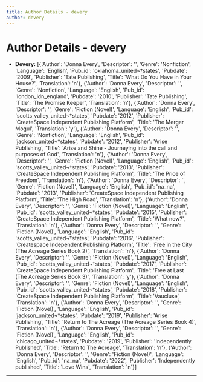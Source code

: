 ```yaml
---
title: Author Details - devery
author: devery
---
```


# Author Details - devery

<ul>
    <li><strong>Devery:</strong> [{'Author': 'Donna Every', 'Descriptor': '', 'Genre': 'Nonfiction', 'Language': 'English', 'Pub_id': 'oklahoma_united¬†states', 'Pubdate': '2009', 'Publisher': 'Tate Publishing', 'Title': 'What Do You Have in Your House?', 'Translation': 'n'}, {'Author': 'Donna Every', 'Descriptor': '', 'Genre': 'Nonfiction', 'Language': 'English', 'Pub_id': 'london_ldn_england', 'Pubdate': '2010', 'Publisher': 'Tate Publishing', 'Title': 'The Promise Keeper', 'Translation': 'n'}, {'Author': 'Donna Every', 'Descriptor': '', 'Genre': 'Fiction (Novel)', 'Language': 'English', 'Pub_id': 'scotts_valley_united¬†states', 'Pubdate': '2012', 'Publisher': 'CreateSpace Independent Publishing Platform', 'Title': 'The Merger Mogul', 'Translation': 'y'}, {'Author': 'Donna Every', 'Descriptor': '', 'Genre': 'Nonfiction', 'Language': 'English', 'Pub_id': 'jackson_united¬†states', 'Pubdate': '2012', 'Publisher': 'Arise Publishing', 'Title': 'Arise and Shine - Journeying into the call and purposes of God', 'Translation': 'n'}, {'Author': 'Donna Every', 'Descriptor': '', 'Genre': 'Fiction (Novel)', 'Language': 'English', 'Pub_id': 'scotts_valley_united¬†states', 'Pubdate': '2013', 'Publisher': 'CreateSpace Independent Publishing Platform', 'Title': 'The Price of Freedom', 'Translation': 'n'}, {'Author': 'Donna Every', 'Descriptor': '', 'Genre': 'Fiction (Novel)', 'Language': 'English', 'Pub_id': 'na_na', 'Pubdate': '2013', 'Publisher': 'CreateSpace Independent Publishing Platform', 'Title': 'The High Road', 'Translation': 'n'}, {'Author': 'Donna Every', 'Descriptor': '', 'Genre': 'Fiction (Novel)', 'Language': 'English', 'Pub_id': 'scotts_valley_united¬†states', 'Pubdate': '2015', 'Publisher': 'CreateSpace Independent Publishing Platform', 'Title': 'What now?', 'Translation': 'n'}, {'Author': 'Donna Every', 'Descriptor': '', 'Genre': 'Fiction (Novel)', 'Language': 'English', 'Pub_id': 'scotts_valley_united¬†states', 'Pubdate': '2016', 'Publisher': 'Createspace Independent Publishing Platform', 'Title': 'Free in the City (The Acreage Series Book 2)', 'Translation': 'n'}, {'Author': 'Donna Every', 'Descriptor': '', 'Genre': 'Fiction (Novel)', 'Language': 'English', 'Pub_id': 'scotts_valley_united¬†states', 'Pubdate': '2017', 'Publisher': 'CreateSpace Independent Publishing Platform', 'Title': 'Free at Last (The Acreage Series Book 3)', 'Translation': 'y'}, {'Author': 'Donna Every', 'Descriptor': '', 'Genre': 'Fiction (Novel)', 'Language': 'English', 'Pub_id': 'scotts_valley_united¬†states', 'Pubdate': '2018', 'Publisher': 'CreateSpace Independent Publishing Platform', 'Title': 'Vaucluse', 'Translation': 'n'}, {'Author': 'Donna Every', 'Descriptor': '', 'Genre': 'Fiction (Novel)', 'Language': 'English', 'Pub_id': 'jackson_united¬†states', 'Pubdate': '2019', 'Publisher': 'Arise Publishing', 'Title': 'Return to The Acreage (The Acreage Series Book 4)', 'Translation': 'n'}, {'Author': 'Donna Every', 'Descriptor': '', 'Genre': 'Fiction (Novel)', 'Language': 'English', 'Pub_id': 'chicago_united¬†states', 'Pubdate': '2019', 'Publisher': 'Independently Published', 'Title': 'Return to The Acreage', 'Translation': 'n'}, {'Author': 'Donna Every', 'Descriptor': '', 'Genre': 'Fiction (Novel)', 'Language': 'English', 'Pub_id': 'na_na', 'Pubdate': '2022', 'Publisher': 'Independently published', 'Title': 'Love Wins', 'Translation': 'n'}]</li>
</ul>
<hr>